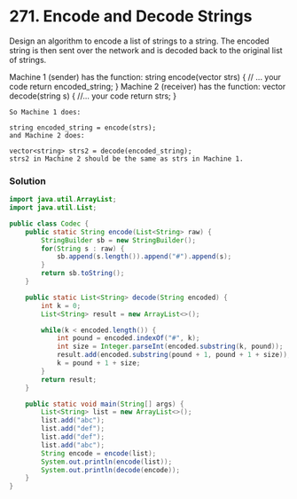 # 271. Encode and Decode Strings

Design an algorithm to encode a list of strings to a string. The encoded string is then sent over the network and is decoded back to the original list of strings.

Machine 1 (sender) has the function:
    string encode(vector<string> strs) {
    // ... your code
    return encoded_string;
    }
    Machine 2 (receiver) has the function:
    vector<string> decode(string s) {
    //... your code
    return strs;
    }

    So Machine 1 does:

    string encoded_string = encode(strs);
    and Machine 2 does:

    vector<string> strs2 = decode(encoded_string);
    strs2 in Machine 2 should be the same as strs in Machine 1.

### Solution
```java
import java.util.ArrayList;
import java.util.List;

public class Codec {
    public static String encode(List<String> raw) {
        StringBuilder sb = new StringBuilder();
        for(String s : raw) {
            sb.append(s.length()).append("#").append(s);
        }
        return sb.toString();
    }

    public static List<String> decode(String encoded) {
        int k = 0;
        List<String> result = new ArrayList<>();

        while(k < encoded.length()) {
            int pound = encoded.indexOf("#", k);
            int size = Integer.parseInt(encoded.substring(k, pound));
            result.add(encoded.substring(pound + 1, pound + 1 + size));
            k = pound + 1 + size;
        }
        return result;
    }

    public static void main(String[] args) {
        List<String> list = new ArrayList<>();
        list.add("abc");
        list.add("def");
        list.add("def");
        list.add("abc");
        String encode = encode(list);
        System.out.println(encode(list));
        System.out.println(decode(encode));
    }
}
```